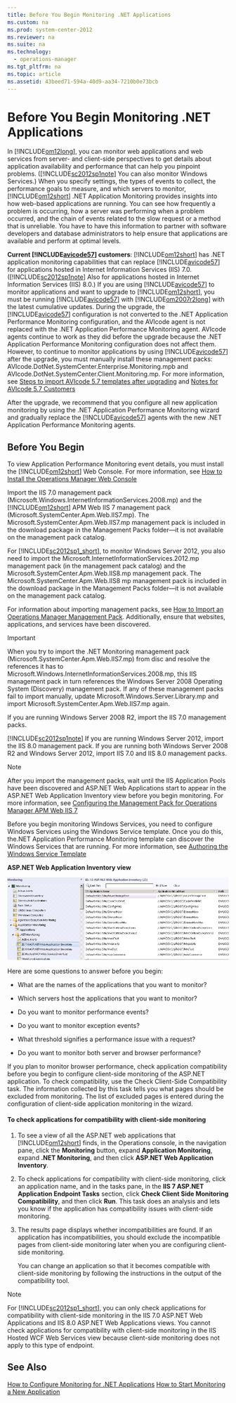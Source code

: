 ```yaml
---
title: Before You Begin Monitoring .NET Applications
ms.custom: na
ms.prod: system-center-2012
ms.reviewer: na
ms.suite: na
ms.technology: 
  - operations-manager
ms.tgt_pltfrm: na
ms.topic: article
ms.assetid: 43beed71-594a-40d9-aa34-7210b0e73bcb
---
```

# Before You Begin Monitoring .NET Applications
In [!INCLUDE[om12long](Token/om12long_md.md)], you can monitor web applications and web services from server\- and client\-side perspectives to get details about application availability and performance that can help you pinpoint problems. \([!INCLUDE[sc2012sp1note](Token/sc2012sp1note_md.md)] You can also monitor Windows Services.\) When you specify settings, the types of events to collect, the performance goals to measure, and which servers to monitor, [!INCLUDE[om12short](Token/om12short_md.md)] .NET Application Monitoring provides insights into how web\-based applications are running. You can see how frequently a problem is occurring, how a server was performing when a problem occurred, and the chain of events related to the slow request or a method that is unreliable. You have to have this information to partner with software developers and database administrators to help ensure that applications are available and perform at optimal levels.

**Current [!INCLUDE[avicode57](Token/avicode57_md.md)] customers**: [!INCLUDE[om12short](Token/om12short_md.md)] has .NET application monitoring capabilities that can replace [!INCLUDE[avicode57](Token/avicode57_md.md)] for applications hosted in Internet Information Services \(IIS\) 7.0. \([!INCLUDE[sc2012sp1note](Token/sc2012sp1note_md.md)] Also for applications hosted in Internet Information Services \(IIS\) 8.0.\) If you are using [!INCLUDE[avicode57](Token/avicode57_md.md)] to monitor applications and want to upgrade to [!INCLUDE[om12short](Token/om12short_md.md)], you must be running [!INCLUDE[avicode57](Token/avicode57_md.md)] with [!INCLUDE[om2007r2long](Token/om2007r2long_md.md)] with the latest cumulative updates. During the upgrade, the [!INCLUDE[avicode57](Token/avicode57_md.md)] configuration is not converted to the .NET Application Performance Monitoring configuration, and the AVIcode agent is not replaced with the .NET Application Performance Monitoring agent. AVIcode agents continue to work as they did before the upgrade because the .NET Application Performance Monitoring configuration does not affect them. However, to continue to monitor applications by using [!INCLUDE[avicode57](Token/avicode57_md.md)] after the upgrade, you must manually install these management packs: AVIcode.DotNet.SystemCenter.Enterprise.Monitoring.mpb and AVIcode.DotNet.SystemCenter.Client.Monitoring.mp. For more information, see [Steps to import AVIcode 5.7 templates after upgrading](http://go.microsoft.com/fwlink/?LinkId=230859) and [Notes for AVIcode 5.7 Customers](http://go.microsoft.com/fwlink/?LinkId=231263)

After the upgrade, we recommend that you configure all new application monitoring by using the .NET Application Performance Monitoring wizard and gradually replace the [!INCLUDE[avicode57](Token/avicode57_md.md)] agents with the new .NET Application Performance Monitoring agents.

## Before You Begin
To view Application Performance Monitoring event details, you must install the [!INCLUDE[om12short](Token/om12short_md.md)] Web Console. For more information, see [How to Install the Operations Manager Web Console](http://go.microsoft.com/fwlink/?LinkId=236163)

Import the IIS 7.0 management pack \(Microsoft.Windows.InternetInformationServices.2008.mp\) and the [!INCLUDE[om12short](Token/om12short_md.md)] APM Web IIS 7 management pack \(Microsoft.SystemCenter.Apm.Web.IIS7.mp\). The Microsoft.SystemCenter.Apm.Web.IIS7.mp management pack is included in the download package in the Management Packs folder—it is not available on the management pack catalog.

For [!INCLUDE[sc2012sp1_short](Token/sc2012sp1_short_md.md)], to monitor Windows Server 2012, you also need to import the Microsoft.InternetInformationServices.2012.mp management pack \(in the management pack catalog\) and the Microsoft.SystemCenter.Apm.Web.IIS8.mp management pack. The Microsoft.SystemCenter.Apm.Web.IIS8 mp management pack is included in the download package in the Management Packs folder—it is not available on the management pack catalog.

For information about importing management packs, see [How to Import an Operations Manager Management Pack](How-to-Import-an-Operations-Manager-Management-Pack.md). Additionally, ensure that websites, applications, and services have been discovered.

> [!IMPORTANT]
> When you try to import the .NET Monitoring management pack \(Microsoft.SystemCenter.Apm.Web.IIS7.mp\) from disc and resolve the references it has to Microsoft.Windows.InternetInformationServices.2008.mp, this IIS management pack in turn references the Windows Server 2008 Operating System \(Discovery\) management pack. If any of these management packs fail to import manually, update Microsoft.Windows.Server.Library.mp and import Microsoft.SystemCenter.Apm.Web.IIS7.mp again.
> 
> If you are running Windows Server 2008 R2, import the IIS 7.0 management packs.
> 
> [!INCLUDE[sc2012sp1note](Token/sc2012sp1note_md.md)] If you are running Windows Server 2012, import the IIS 8.0 management pack. If you are running both Windows Server 2008 R2 and Windows Server 2012, import IIS 7.0 and IIS 8.0 management packs.

> [!NOTE]
> After you import the management packs, wait until the IIS Application Pools have been discovered and ASP.NET Web Applications start to appear in the ASP.NET Web Application Inventory view before you begin monitoring. For more information, see [Configuring the Management Pack for Operations Manager APM Web IIS 7](http://go.microsoft.com/fwlink/?LinkId=251495)

Before you begin monitoring Windows Services, you need to configure Windows Services using the Windows Service template. Once you do this, the.NET Application Performance Monitoring template can discover the Windows Services that are running. For more information, see [Authoring the Windows Service Template](http://go.microsoft.com/fwlink/?LinkId=252385)

**ASP.NET Web Application Inventory view**

![](Image/AppMonitoring_AuthConfig1WebAppInventoryView2.gif)

Here are some questions to answer before you begin:

-   What are the names of the applications that you want to monitor?

-   Which servers host the applications that you want to monitor?

-   Do you want to monitor performance events?

-   Do you want to monitor exception events?

-   What threshold signifies a performance issue with a request?

-   Do you want to monitor both server and browser performance?

If you plan to monitor browser performance, check application compatibility before you begin to configure client\-side monitoring of the ASP.NET application. To check compatibility, use the Check Client\-Side Compatibility task. The information collected by this task tells you what pages should be excluded from monitoring. The list of excluded pages is entered during the configuration of client\-side application monitoring in the wizard.

#### To check applications for compatibility with client\-side monitoring

1.  To see a view of all the ASP.NET web applications that [!INCLUDE[om12short](Token/om12short_md.md)] finds, in the Operations console, in the navigation pane, click the **Monitoring** button, expand **Application Monitoring**, expand **.NET Monitoring**, and then click **ASP.NET Web Application Inventory**.

2.  To check applications for compatibility with client\-side monitoring, click an application name, and in the tasks pane, in the **IIS 7 ASP.NET Application Endpoint Tasks** section, click **Check Client Side Monitoring Compatibility**, and then click **Run**. This task does an analysis and lets you know if the application has compatibility issues with client\-side monitoring.

3.  The results page displays whether incompatibilities are found. If an application has incompatibilities, you should exclude the incompatible pages from client\-side monitoring later when you are configuring client\-side monitoring.

    You can change an application so that it becomes compatible with client\-side monitoring by following the instructions in the output of the compatibility tool.

> [!NOTE]
> For [!INCLUDE[sc2012sp1_short](Token/sc2012sp1_short_md.md)], you can only check applications for compatibility with client\-side monitoring in the IIS 7.0 ASP.NET Web Applications and IIS 8.0 ASP.NET Web Applications views. You cannot check applications for compatibility with client\-side monitoring in the IIS Hosted WCF Web Services view because client\-side monitoring does not apply to this type of endpoint.

## See Also
[How to Configure Monitoring for .NET Applications](How-to-Configure-Monitoring-for-.NET-Applications.md)
[How to Start Monitoring a New Application](How-to-Start-Monitoring-a-New-Application.md)


